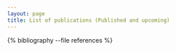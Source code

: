 ```yaml
---
layout: page
title: List of publications (Published and upcoming)
---
```

  
{% bibliography --file references %}